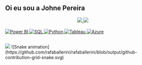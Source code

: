 ## Oi eu sou a Johne Pereira
<div align="center">
  <a href="https://github.com/rafaballerini">
  <img height="180em" src="https://github-readme-stats.vercel.app/api?username=JohnePereira&show_icons=true&theme=dark&include_all_commits=true&count_private=true"/>
  <img height="180em" src="https://github-readme-stats.vercel.app/api/top-langs/?username=JohnePereira&layout=compact&langs_count=7&theme=dark"/>
</div>

<div style="display: inline_block"><br>
  <img align="center" alt="Power BI" height="45" width="40" src="https://user-images.githubusercontent.com/118026995/206861184-314d8e26-8f85-44d1-b0b7-b62d96bcb8d6.png">
  <img align="center" alt="SQL" height="45" width="40" src="https://user-images.githubusercontent.com/118026995/206861286-b3bb95bc-1891-4143-ae03-6a92107c7244.png">
  <img align="center" alt="Python" height="45" width="40" src="https://user-images.githubusercontent.com/118026995/206861386-87145fce-9238-4618-bf9c-bdc97208caa0.png">
  <img align="center" alt="Tableau" height="40" width="40" src="https://user-images.githubusercontent.com/118026995/206861498-3c7cd082-3cac-418b-b7cf-f45f7a72f441.png">
  <img align="center" alt="Azure" height="42" width="40" src="https://user-images.githubusercontent.com/118026995/206861605-853d4da6-29e6-4101-a511-3fe11adb11b9.png">
</div>

 ##

<div> 
  <a href = "mailto:johne-17@hotmail.com"><img src="https://img.shields.io/badge/-outlook-%23333?style=for-the-badge&logo=gmail&logoColor=white" target="_blank"></a>
  ![Snake animation](https://github.com/rafaballerini/rafaballerini/blob/output/github-contribution-grid-snake.svg) 
</div>
